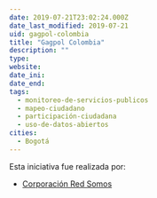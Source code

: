 ```yaml
---
date: 2019-07-21T23:02:24.000Z
date_last_modified: 2019-07-21
uid: gagpol-colombia
title: "Gagpol Colombia"
description: ""
type: 
website: 
date_ini: 
date_end: 
tags:
  - monitoreo-de-servicios-publicos
  - mapeo-ciudadano
  - participación-ciudadana
  - uso-de-datos-abiertos
cities: 
  - Bogotá
---
```


Esta iniciativa fue realizada por:

- [Corporación Red Somos](/i/corporacion-red-somos.html)
